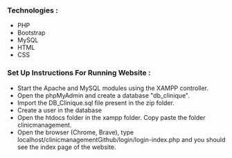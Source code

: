 ### Technologies :
- PHP
- Bootstrap
- MySQL
- HTML
- CSS

### Set Up Instructions For Running Website :
- Start the Apache and MySQL modules using the XAMPP controller.
- Open the phpMyAdmin and create a database "db_clinique".
- Import the DB_Clinique.sql file present in the zip folder.
- Create a user in the database
- Open the htdocs folder in the xampp folder. Copy paste the folder clinicmanagement.
- Open the browser (Chrome, Brave), type localhost/clinicmanagementGithub/login/login-index.php and you should see the index page of the website.